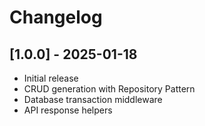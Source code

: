 # Changelog

## [1.0.0] - 2025-01-18
- Initial release
- CRUD generation with Repository Pattern
- Database transaction middleware
- API response helpers
